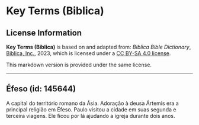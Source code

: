 # Key Terms (Biblica)

## License Information

**Key Terms (Biblica)** is based on and adapted from: _Biblica Bible Dictionary_, [Biblica, Inc.](https://www.biblica.com/), 2023, which is licensed under a [CC BY-SA 4.0 license](https://creativecommons.org/licenses/by-sa/4.0/legalcode.en).

This markdown version is provided under the same license.



--------------------------------

## Éfeso (id: 145644)

A capital do território romano da Ásia. Adoração à deusa Ártemis era a principal religião em Éfeso. Paulo visitou a cidade em suas segunda e terceira viagens. Ele ficou por lá ajudando a igreja durante dois anos.


